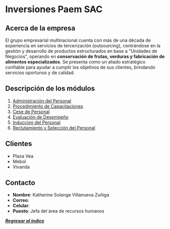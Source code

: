# Inversiones Paem SAC
## Acerca de la empresa
El grupo empresarial multinacional cuenta con más de una década de experiencia en servicios de tercerización (outsourcing), centrándose en la gestión y desarrollo de productos estructurados en base a "Unidades de Negocios", operando en **conservación de frutas, verduras y fabricación de alimentos especializados**. Se presenta como un aliado estratégico confiable para ayudar a cumplir los objetivos de sus clientes, brindando servicios oportunos y de calidad. 
## Descripción de los módulos
1. [Administración del Personal](Flujogramas/Administracion.md)
2. [Procedimiento de Capacitaciones](Flujogramas/Capacitaciones.md)
3. [Cese de Personal](Flujogramas/Cese.md)
4. [Evaluación de Desempeño](Flujogramas/Evaluacion.md)
5. [Induccion del Personal](Flujogramas/Induccion.md)
6. [Reclutamiento y Selección del Personal](Flujogramas/Reclutamiento.md)
## Clientes
- Plaza Vea
- Mebol
- Vivanda
## Contacto
- **Nombre**: Katherine Solange Villanueva Zuñiga
- **Correo**: 
- **Celular**: 
- **Puesto**: Jefa del área de recursos humanos

***[Regresar al índice](../README.md)***
